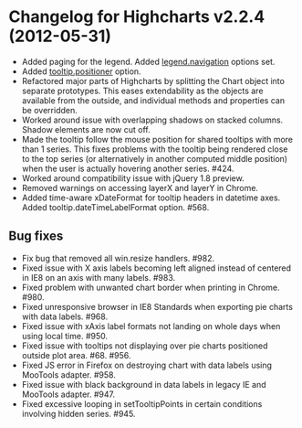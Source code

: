 # Changelog for Highcharts v2.2.4 (2012-05-31)
        
- Added paging for the legend. Added [legend.navigation](/ref/#legend-navigation) options set.
- Added [tooltip.positioner](/ref/#tooltip-positioner) option.
- Refactored major parts of Highcharts by splitting the Chart object into separate prototypes. This eases extendability as the objects are available from the outside, and individual methods and properties can be overridden.
- Worked around issue with overlapping shadows on stacked columns. Shadow elements are now cut off.
- Made the tooltip follow the mouse position for shared tooltips with more than 1 series. This fixes problems with the tooltip being rendered close to the top series (or alternatively in another computed middle position) when the user is actually hovering another series. #424.
- Worked around compatibility issue with jQuery 1.8 preview.
- Removed warnings on accessing layerX and layerY in Chrome.
- Added time-aware xDateFormat for tooltip headers in datetime axes. Added tooltip.dateTimeLabelFormat option. #568.

## Bug fixes
- Fix bug that removed all win.resize handlers. #982.
- Fixed issue with X axis labels becoming left aligned instead of centered in IE8 on an axis with many labels. #983.
- Fixed problem with unwanted chart border when printing in Chrome. #980.
- Fixed unresponsive browser in IE8 Standards when exporting pie charts with data labels. #968.
- Fixed issue with xAxis label formats not landing on whole days when using local time. #950.
- Fixed issue with tooltips not displaying over pie charts positioned outside plot area. #68. #956.
- Fixed JS error in Firefox on destroying chart with data labels using MooTools adapter. #958.
- Fixed issue with black background in data labels in legacy IE and MooTools adapter. #947.
- Fixed excessive looping in setTooltipPoints in certain conditions involving hidden series. #945.
